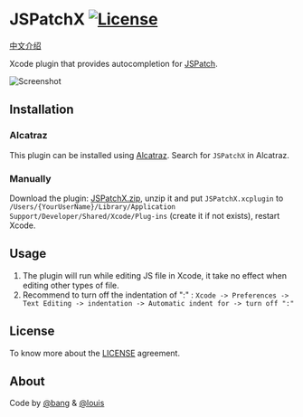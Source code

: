 # JSPatchX [![License](https://img.shields.io/badge/license-MIT-blue.svg)](http://opensource.org/licenses/MIT)

[中文介绍](https://github.com/bang590/JSPatchX/blob/master/README-CN.md)

Xcode plugin that provides autocompletion for [JSPatch](https://github.com/bang590/JSPatch). 

![Screenshot](https://raw.github.com/bang590/JSPatchX/master/Resource/Screenshot.gif)

## Installation

### Alcatraz

This plugin can be installed using [Alcatraz](http://alcatraz.io/). Search for `JSPatchX` in Alcatraz.

### Manually

Download the plugin: [JSPatchX.zip](https://raw.github.com/bang590/JSPatchX/master/Resource/JSPatchX.zip), unzip it and put `JSPatchX.xcplugin` to `/Users/{YourUserName}/Library/Application Support/Developer/Shared/Xcode/Plug-ins` (create it if not exists), restart Xcode.

## Usage

1. The plugin will run while editing JS file in Xcode, it take no effect when editing other types of file.
2. Recommend to turn off the indentation of ":" : `Xcode -> Preferences -> Text Editing -> indentation -> Automatic indent for -> turn off ":"`

## License

To know more about the [LICENSE](LICENSE) agreement.

## About

Code by [@bang](https://github.com/bang590) & [@louis](https://github.com/gabailey)
